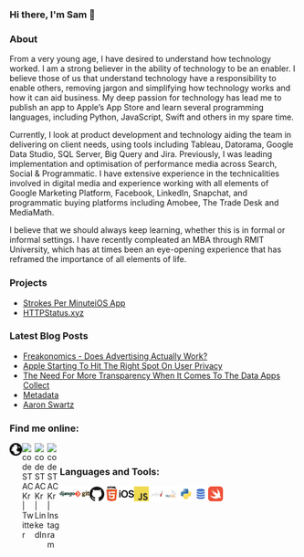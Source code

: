 ### Hi there, I'm Sam 👋

### About

From a very young age, I have desired to understand how technology worked. I am a strong believer in the ability of technology to be an enabler. I believe those of us that understand technology have a responsibility to enable others, removing jargon and simplifying how technology works and how it can aid business. My deep passion for technology has lead me to publish an app to Apple’s App Store and learn several programming languages, including Python, JavaScript, Swift and others in my spare time.

Currently, I look at product development and technology aiding the team in delivering on client needs, using tools including Tableau, Datorama, Google Data Studio, SQL Server, Big Query and Jira. Previously, I was leading implementation and optimisation of performance media across Search, Social & Programmatic. I have extensive experience in the technicalities involved in digital media and experience working with all elements of Google Marketing Platform, Facebook, LinkedIn, Snapchat, and programmatic buying platforms including Amobee, The Trade Desk and MediaMath.

I believe that we should always keep learning, whether this is in formal or informal settings. I have recently compleated an MBA through RMIT University, which has at times been an eye-opening experience that has reframed the importance of all elements of life.

### Projects

- [Strokes Per MinuteiOS App][websiteSPM]
- [HTTPStatus.xyz][websitehttpstatus]

### Latest Blog Posts

<!-- BLOG-POST-LIST:START -->
- [Freakonomics - Does Advertising Actually Work?](https://peth.me/links/2021/01/freakanomics)
- [Apple Starting To Hit The Right Spot On User Privacy](https://peth.me/2020/apple-user-privacy/)
- [The Need For More Transparency When It Comes To The Data Apps Collect](https://peth.me/2020/data-apps-collect/)
- [Metadata](https://peth.me/2014/11/06/metadata/)
- [Aaron Swartz](https://peth.me/2014/11/03/arron-swartz/)
<!-- BLOG-POST-LIST:END -->

### Find me online:

[<img align="left" alt="codeSTACKr.com" width="22px" src="https://raw.githubusercontent.com/iconic/open-iconic/master/svg/globe.svg" />][website]
[<img align="left" alt="codeSTACKr | Twitter" width="22px" src="https://cdn.jsdelivr.net/npm/simple-icons@v3/icons/twitter.svg" />][twitter]
[<img align="left" alt="codeSTACKr | LinkedIn" width="22px" src="https://cdn.jsdelivr.net/npm/simple-icons@v3/icons/linkedin.svg" />][linkedin]
[<img align="left" alt="codeSTACKr | Instagram" width="22px" src="https://cdn.jsdelivr.net/npm/simple-icons@v3/icons/instagram.svg" />][instagram]

<br />


### Languages and Tools:

<img align="left" alt="Django" width="26px" src="https://github.com/github/explore/raw/master/topics/django/django.png" />
<img align="left" alt="Git" width="26px" src="https://raw.githubusercontent.com/github/explore/80688e429a7d4ef2fca1e82350fe8e3517d3494d/topics/git/git.png" />
<img align="left" alt="GitHub" width="26px" src="https://raw.githubusercontent.com/github/explore/78df643247d429f6cc873026c0622819ad797942/topics/github/github.png" />
<img align="left" alt="HTML" width="26px" src="https://github.com/github/explore/raw/master/topics/html/html.png" />
<img align="left" alt="iOS" width="26px" src="https://github.com/github/explore/raw/80688e429a7d4ef2fca1e82350fe8e3517d3494d/topics/ios/ios.png" />
<img align="left" alt="JavaScript" width="26px" src="https://raw.githubusercontent.com/github/explore/80688e429a7d4ef2fca1e82350fe8e3517d3494d/topics/javascript/javascript.png" />
<img align="left" alt="Jekyll" width="26px" src="https://github.com/github/explore/raw/master/topics/jekyll/jekyll.png" />
<img align="left" alt="MySQL" width="26px" src="https://raw.githubusercontent.com/github/explore/80688e429a7d4ef2fca1e82350fe8e3517d3494d/topics/mysql/mysql.png" />
<img align="left" alt="Python" width="26px" src="https://github.com/github/explore/raw/master/topics/python/python.png" />
<img align="left" alt="SQL" width="26px" src="https://raw.githubusercontent.com/github/explore/80688e429a7d4ef2fca1e82350fe8e3517d3494d/topics/sql/sql.png" />
<img align="left" alt="Swift" width="26px" src="https://github.com/github/explore/raw/master/topics/swift/swift.png" />

[website]: https://peth.me
[twitter]: https://www.twitter.com/MrSamPeth
[linkedin]: https://www.linkedin.com/in/SamPetherbridge
[instagram]: https://instagram.com/MrSamPeth
[websiteSPM]: https://peth.me/projects/strokes-per-minute/
[websitehttpstatus]: https://httpstatus.xyz